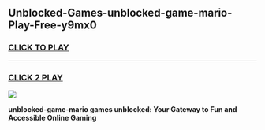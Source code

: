 
## Unblocked-Games-unblocked-game-mario-Play-Free-y9mx0
<h3>
<a href="https://premium76.site?title=unblocked-game-mario&ref=19M">CLICK TO PLAY</a></h3>
<hr>

<h3>
<a href="https://premium76.site?title=unblocked-game-mario&ref=19M">CLICK 2 PLAY</a>
  
</h3>

<a href="https://premium76.site?title=unblocked-game-mario&ref=19M"><img src="https://clearcache.store/games.png"></a>


**unblocked-game-mario games unblocked: Your Gateway to Fun and Accessible Online Gaming**
